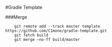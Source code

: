 #Gradle Template


###Merge
```
	git remote add --track master template https://github.com/C1mone/gradle-template.git
	git fetch build
	git merge –no-ff build/master
```
